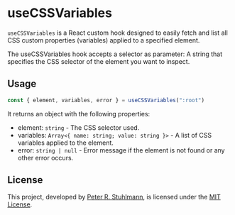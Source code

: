 # useCSSVariables

`useCSSVariables` is a React custom hook designed to easily fetch and list all CSS custom properties (variables) applied to a specified element.

The useCSSVariables hook accepts a selector as parameter: A string that specifies the CSS selector of the element you want to inspect.

## Usage

```jsx
const { element, variables, error } = useCSSVariables(":root") 
```

It returns an object with the following properties:

- element: `string` - The CSS selector used.
- variables: `Array<{ name: string; value: string }>` - A list of CSS variables applied to the element.
- error: `string | null` - Error message if the element is not found or any other error occurs.

## License

This project, developed by [Peter R. Stuhlmann](https://peter-stuhlmann-webentwicklung.de), is licensed under the [MIT License](/LICENSE).
